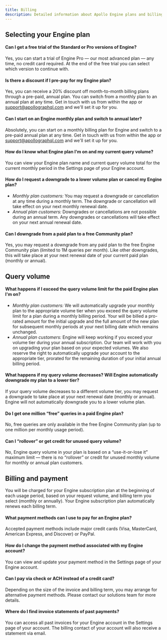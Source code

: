 ```yaml
---
title: Billing
description: Detailed information about Apollo Engine plans and billing.
---
```


<h2 id="selecting-plan">Selecting your Engine plan</h2>

#### Can I get a free trial of the Standard or Pro versions of Engine?

Yes, you can start a trial of Engine Pro — our most advanced plan — any time, no credit card required. At the end of the free trial you can select which version to continue with.

#### Is there a discount if I pre-pay for my Engine plan?

Yes, you can receive a 20% discount off month-to-month billing plans through a pre-paid, annual plan. You can switch from a monthly plan to an annual plan at any time. Get in touch with us from within the app or support@apollographql.com and we'll set it up for you.

#### Can I start on an Engine monthly plan and switch to annual later?

Absolutely, you can start on a monthly billing plan for Engine and switch to a pre-paid annual plan at any time. Get in touch with us from within the app or support@apollographql.com and we'll set it up for you.

#### How do I know what Engine plan I'm on and my current query volume?

You can view your Engine plan name and current query volume total for the current monthly period in the Settings page of your Engine account.

#### How do I request a downgrade to a lower volume plan or cancel my Engine plan?

* *Monthly plan customers:* You may request a downgrade or cancellation at any time during a monthly term. The downgrade or cancellation will take effect on your next monthly renewal date.
* *Annual plan customers:* Downgrades or cancellations are not possible during an annual term. Any downgrades or cancellations will take effect on your next annual renewal date.

#### Can I downgrade from a paid plan to a free Community plan?

Yes, you may request a downgrade from any paid plan to the free Engine Community plan (limited to 1M queries per month). Like other downgrades, this will take place at your next renewal date of your current paid plan (monthly or annual).

<h2 id="query-volume">Query volume</h2>

#### What happens if I exceed the query volume limit for the paid Engine plan I'm on?

* *Monthly plan customers:* We will automatically upgrade your monthly plan to the appropriate volume tier when you exceed the query volume limit for a plan during a monthly billing period. Your will be billed a pro-rated amount for the initial upgrade and the full amount of the new plan for subsequent monthly periods at your next billing date which remains unchanged.
* *Annual plan customers:* Engine will keep working if you exceed your volume tier during your annual subscription. Our team will work with you on upgrading your plan based on your expected volumes. We also reserve the right to automatically upgrade your account to the appropriate tier, prorated for the remaining duration of your initial annual billing period.

#### What happens if my query volume decreases? Will Engine automatically downgrade my plan to a lower tier?

If your query volume decreases to a different volume tier, you may request a downgrade to take place at your next renewal date (monthly or annual). Engine will not automatically downgrade you to a lower volume plan.

#### Do I get one million “free” queries in a paid Engine plan?

No, free queries are only available in the free Engine Community plan (up to one million per monthly usage period).

#### Can I “rollover” or get credit for unused query volume?

No, Engine query volume in your plan is based on a “use-it-or-lose it” maximum limit — there is no “rollover” or credit for unused monthly volume for monthly or annual plan customers.

<h2 id="payment">Billing and payment</h2>

You will be charged for your Engine subscription plan at the beginning of each usage period, based on your request volume, and billing term you select (monthly or annually). Your Engine subscription plan automatically renews each billing term.

#### What payment methods can I use to pay for an Engine plan?

Accepted payment methods include major credit cards (Visa, MasterCard, American Express, and Discover) or PayPal.

#### How do I change the payment method associated with my Engine account?

You can view and update your payment method in the Settings page of your Engine account.

#### Can I pay via check or ACH instead of a credit card?

Depending on the size of the invoice and billing term, you may arrange for alternative payment methods. Please contact our solutions team for more details.

#### Where do I find invoice statements of past payments?

You can access all past invoices for your Engine account in the Settings page of your account. The billing contact of your account will also receive a statement via email.

